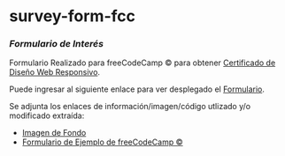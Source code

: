 # survey-form-fcc
### *Formulario de Interés*

Formulario Realizado para freeCodeCamp © para obtener [Certificado de Diseño Web Responsivo](https://www.freecodecamp.org/espanol/learn/responsive-web-design/).

Puede ingresar al siguiente enlace para ver desplegado el [Formulario](https://codepen.io/barthes-bski/pen/MWOWrmP).

Se adjunta los enlaces de información/imagen/código utlizado y/o modificado extraída:

 - [Imagen de Fondo](https://www.hippopx.com/en/coding-macbook-laptop-computer-keyboard-456147)
 - [Formulario de Ejemplo de freeCodeCamp ©](https://codepen.io/freeCodeCamp/full/VPaoNP.)

